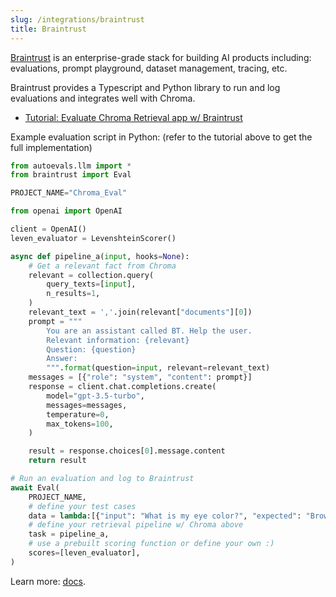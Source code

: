 ```yaml
---
slug: /integrations/braintrust
title: Braintrust
---
```


[Braintrust](https://www.braintrustdata.com/) is an enterprise-grade stack for building AI products including: evaluations, prompt playground, dataset management, tracing, etc.

Braintrust provides a Typescript and Python library to run and log evaluations and integrates well with Chroma.

- [Tutorial: Evaluate Chroma Retrieval app w/ Braintrust](https://www.braintrustdata.com/docs/examples/rag)

Example evaluation script in Python:
(refer to the tutorial above to get the full implementation)
```python
from autoevals.llm import *
from braintrust import Eval

PROJECT_NAME="Chroma_Eval"

from openai import OpenAI

client = OpenAI()
leven_evaluator = LevenshteinScorer()

async def pipeline_a(input, hooks=None):
    # Get a relevant fact from Chroma
    relevant = collection.query(
        query_texts=[input],
        n_results=1,
    )
    relevant_text = ','.join(relevant["documents"][0])
    prompt = """
        You are an assistant called BT. Help the user.
        Relevant information: {relevant}
        Question: {question}
        Answer:
        """.format(question=input, relevant=relevant_text)
    messages = [{"role": "system", "content": prompt}]
    response = client.chat.completions.create(
        model="gpt-3.5-turbo",
        messages=messages,
        temperature=0,
        max_tokens=100,
    )

    result = response.choices[0].message.content
    return result

# Run an evaluation and log to Braintrust
await Eval(
    PROJECT_NAME,
    # define your test cases
    data = lambda:[{"input": "What is my eye color?", "expected": "Brown"}], 
    # define your retrieval pipeline w/ Chroma above
    task = pipeline_a, 
    # use a prebuilt scoring function or define your own :)
    scores=[leven_evaluator], 
)
```

Learn more: [docs](https://www.braintrustdata.com/docs).

